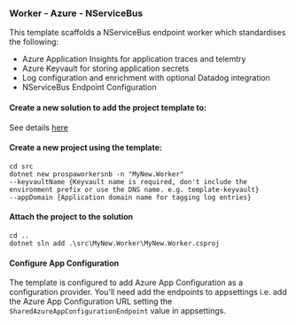 ### Worker - Azure - NServiceBus

This template scaffolds a NServiceBus endpoint worker which standardises the following:

- Azure Application Insights for application traces and telemtry
- Azure Keyvault for storing application secrets
- Log configuration and enrichment with optional Datadog integration
- NServiceBus Endpoint Configuration

#### Create a new solution to add the project template to:

See details [here](https://github.com/prospa-group/DotnetSolution)

#### Create a new project using the template:

```console
cd src
dotnet new prospaworkersnb -n "MyNew.Worker" 
--keyvaultName {Keyvault name is required, don't include the environment prefix or use the DNS name. e.g. template-keyvault}
--appDomain {Application domain name for tagging log entries}
```

#### Attach the project to the solution

```console
cd ..
dotnet sln add .\src\MyNew.Worker\MyNew.Worker.csproj
```
#### Configure App Configuration

The template is configured to add Azure App Configuration as a configuration provider. You'll need add the endpoints to appsettings i.e. add the Azure App Configuration URL setting the `SharedAzureAppConfigurationEndpoint` value in appsettings.